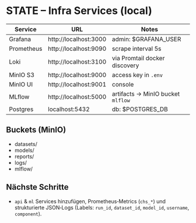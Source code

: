 # STATE – Infra Services (local)

| Service    | URL                          | Notes |
|------------|------------------------------|-------|
| Grafana    | http://localhost:3000        | admin: $GRAFANA_USER |
| Prometheus | http://localhost:9090        | scrape interval 5s |
| Loki       | http://localhost:3100        | via Promtail docker discovery |
| MinIO S3   | http://localhost:9000        | access key in `.env` |
| MinIO UI   | http://localhost:9001        | console |
| MLflow     | http://localhost:5000        | artifacts → MinIO bucket `mlflow` |
| Postgres   | localhost:5432               | db: $POSTGRES_DB |

## Buckets (MinIO)
- datasets/
- models/
- reports/
- logs/
- mlflow/

## Nächste Schritte
- `api` & `ml` Services hinzufügen, Prometheus‑Metrics (`chs_*`) und strukturierte JSON‑Logs (Labels: `run_id`, `dataset_id`, `model_id`, `username`, `component`).
